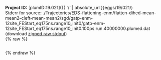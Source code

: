 **Project ID:** [plumID:19.021]({{ '/' | absolute_url }}eggs/19/021/)  
Stderr for source:  ./Trajectories/EDS-flattening-enm/flatten-dihed-mean-mean2-cleft-mean-mean2/sgd/gatp-enm-12site_FEStart_eq175ns.range10_init0/gatp-enm-12site_FEStart_eq175ns.range10_init0.100ps.run.40000000.plumed.dat   
(download [zipped raw stdout](gatp-enm-12site_FEStart_eq175ns.range10_init0.100ps.run.40000000.plumed.dat.plumed_master.stdout.txt.zip))  
{% raw %}
<pre>
</pre>
{% endraw %}

